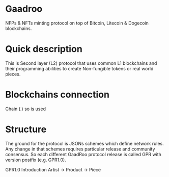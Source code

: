 # Gaadroo
NFPs & NFTs minting protocol on top of Bitcoin, Litecoin & Dogecoin blockchains.

# Quick description
This is Second layer (L2) protocol that uses common L1 blockchains and their programming abilities to create Non-fungible tokens or real world pieces.

# Blockchains connection
Chain (.) so is used

# Structure
The ground for the protocol is JSONs schemes which define network rules. Any change in that schemes requires particular release and community consensus. So each different GaadRoo protocol release is called GPR with version postfix (e.g. GPR1.0).

GPR1.0 Introduction
Artist -> Product -> Piece
